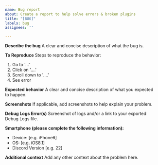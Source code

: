 ```yaml
---
name: Bug report
about: Create a report to help solve errors & broken plugins
title: "[BUG]"
labels: bug
assignees: ''

---
```


**Describe the bug**
A clear and concise description of what the bug is.

**To Reproduce**
Steps to reproduce the behavior:
1. Go to '...'
2. Click on '....'
3. Scroll down to '....'
4. See error

**Expected behavior**
A clear and concise description of what you expected to happen.

**Screenshots**
If applicable, add screenshots to help explain your problem.

**Debug Logs Error(s)**
Screenshot of logs and/or a link to your exported Debug Logs file.

**Smartphone (please complete the following information):**
 - Device: [e.g. iPhone6]
 - OS: [e.g. iOS8.1]
 - Discord Version [e.g. 22]

**Additional context**
Add any other context about the problem here.
